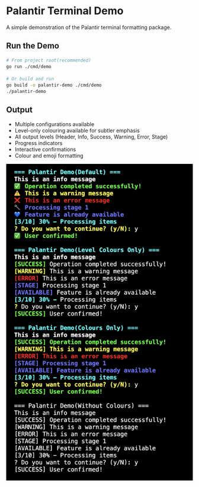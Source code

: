 # Palantir Terminal Demo

A simple demonstration of the Palantir terminal formatting package.

## Run the Demo

```bash
# From project root(recommended)
go run ./cmd/demo

# Or build and run
go build -o palantir-demo ./cmd/demo
./palantir-demo
```

## Output

- Multiple configurations available
- Level-only colouring available for subtler emphasis
- All output levels (Header, Info, Success, Warning, Error, Stage)
- Progress indicators
- Interactive confirmations
- Colour and emoji formatting



<p align="center">
  <img src="../../assets/terminal.png" alt="Palantir Demo">
</p>

